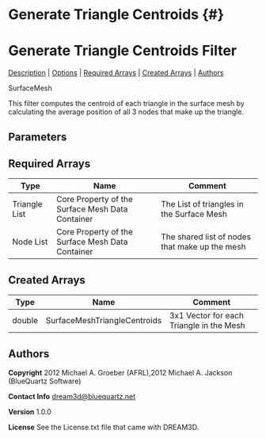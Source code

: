 Generate Triangle Centroids {#}
======
<h1 class="pHeading1">Generate Triangle Centroids Filter</h1>
<p class="pCellBody">
<a href="../SurfaceMeshFilters/TriangleCentroidFilter.html#wp2">Description</a>
| <a href="../SurfaceMeshFilters/TriangleCentroidFilter.html#wp3">Options</a>
| <a href="../SurfaceMeshFilters/TriangleCentroidFilter.html#wp4">Required Arrays</a>
| <a href="../SurfaceMeshFilters/TriangleCentroidFilter.html#wp5">Created Arrays</a>
| <a href="../SurfaceMeshFilters/TriangleCentroidFilter.html#wp1">Authors</a> 

SurfaceMesh


This filter computes the centroid of each triangle in the surface mesh by calculating the average position of all 3 nodes
 that make up the triangle.


## Parameters ##

## Required Arrays ##

| Type | Name | Comment |
|------|------|---------|
| Triangle List | Core Property of the Surface Mesh Data Container | The List of triangles in the Surface Mesh |
| Node List | Core Property of the Surface Mesh Data Container | The shared list of nodes that make up the mesh |

## Created Arrays ##

| Type | Name | Comment |
|------|------|---------|
| double | SurfaceMeshTriangleCentroids | 3x1 Vector for each Triangle in the Mesh |


## Authors ##

**Copyright** 2012 Michael A. Groeber (AFRL),2012 Michael A. Jackson (BlueQuartz Software)

**Contact Info** dream3d@bluequartz.net

**Version** 1.0.0

**License**  See the License.txt file that came with DREAM3D.



